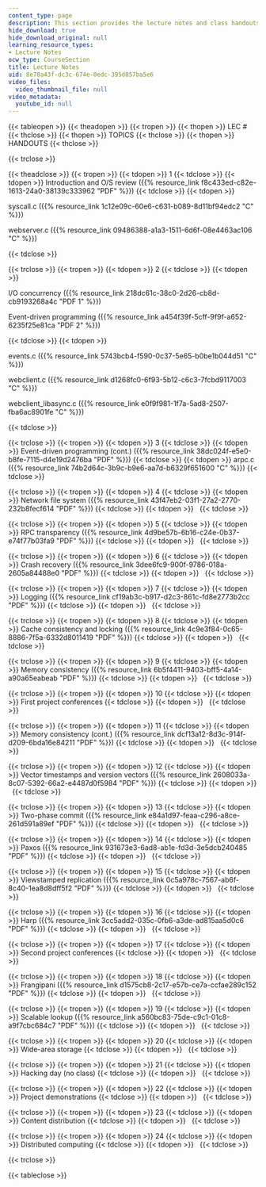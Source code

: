 ```yaml
---
content_type: page
description: This section provides the lecture notes and class handouts for the course.
hide_download: true
hide_download_original: null
learning_resource_types:
- Lecture Notes
ocw_type: CourseSection
title: Lecture Notes
uid: 8e78a43f-dc3c-674e-0edc-395d857ba5e6
video_files:
  video_thumbnail_file: null
video_metadata:
  youtube_id: null
---
```


{{< tableopen >}}
{{< theadopen >}}
{{< tropen >}}
{{< thopen >}}
LEC #
{{< thclose >}}
{{< thopen >}}
TOPICS
{{< thclose >}}
{{< thopen >}}
HANDOUTS
{{< thclose >}}

{{< trclose >}}

{{< theadclose >}}
{{< tropen >}}
{{< tdopen >}}
1
{{< tdclose >}}
{{< tdopen >}}
Introduction and O/S review ({{% resource_link f8c433ed-c82e-1613-24a0-38139c333962 "PDF" %}})
{{< tdclose >}}
{{< tdopen >}}


syscall.c ({{% resource_link 1c12e09c-60e6-c631-b089-8d11bf94edc2 "C" %}})

webserver.c ({{% resource_link 09486388-a1a3-1511-6d6f-08e4463ac106 "C" %}})


{{< tdclose >}}

{{< trclose >}}
{{< tropen >}}
{{< tdopen >}}
2
{{< tdclose >}}
{{< tdopen >}}


I/O concurrency ({{% resource_link 218dc61c-38c0-2d26-cb8d-cb9193268a4c "PDF 1" %}})

Event-driven programming ({{% resource_link a454f39f-5cff-9f9f-a652-6235f25e81ca "PDF 2" %}})


{{< tdclose >}}
{{< tdopen >}}


events.c ({{% resource_link 5743bcb4-f590-0c37-5e65-b0be1b044d51 "C" %}})

webclient.c ({{% resource_link d1268fc0-6f93-5b12-c6c3-7fcbd9117003 "C" %}})

webclient\_libasync.c ({{% resource_link e0f9f981-1f7a-5ad8-2507-fba6ac8901fe "C" %}})


{{< tdclose >}}

{{< trclose >}}
{{< tropen >}}
{{< tdopen >}}
3
{{< tdclose >}}
{{< tdopen >}}
Event-driven programming (cont.) ({{% resource_link 38dc024f-e5e0-b8fe-7115-d4e19d2476ba "PDF" %}})
{{< tdclose >}}
{{< tdopen >}}
arpc.c ({{% resource_link 74b2d64c-3b9c-b9e6-aa7d-b6329f651600 "C" %}})
{{< tdclose >}}

{{< trclose >}}
{{< tropen >}}
{{< tdopen >}}
4
{{< tdclose >}}
{{< tdopen >}}
Network file system ({{% resource_link 43f47eb2-03f1-27a2-2770-232b8fecf614 "PDF" %}})
{{< tdclose >}}
{{< tdopen >}}
 
{{< tdclose >}}

{{< trclose >}}
{{< tropen >}}
{{< tdopen >}}
5
{{< tdclose >}}
{{< tdopen >}}
RPC transparency ({{% resource_link 4d9be57b-6b16-c24e-0b37-e74f77b03fa9 "PDF" %}})
{{< tdclose >}}
{{< tdopen >}}
 
{{< tdclose >}}

{{< trclose >}}
{{< tropen >}}
{{< tdopen >}}
6
{{< tdclose >}}
{{< tdopen >}}
Crash recovery ({{% resource_link 3dee6fc9-900f-9786-018a-2605a84488e0 "PDF" %}})
{{< tdclose >}}
{{< tdopen >}}
 
{{< tdclose >}}

{{< trclose >}}
{{< tropen >}}
{{< tdopen >}}
7
{{< tdclose >}}
{{< tdopen >}}
Logging ({{% resource_link cf19ab3c-b917-d2c3-861c-fd8e2773b2cc "PDF" %}})
{{< tdclose >}}
{{< tdopen >}}
 
{{< tdclose >}}

{{< trclose >}}
{{< tropen >}}
{{< tdopen >}}
8
{{< tdclose >}}
{{< tdopen >}}
Cache consistency and locking ({{% resource_link 4c9e3f84-0c65-8886-7f5a-6332d8011419 "PDF" %}})
{{< tdclose >}}
{{< tdopen >}}
 
{{< tdclose >}}

{{< trclose >}}
{{< tropen >}}
{{< tdopen >}}
9
{{< tdclose >}}
{{< tdopen >}}
Memory consistency ({{% resource_link 6b5f4411-9403-bff5-4a14-a90a65eabeab "PDF" %}})
{{< tdclose >}}
{{< tdopen >}}
 
{{< tdclose >}}

{{< trclose >}}
{{< tropen >}}
{{< tdopen >}}
10
{{< tdclose >}}
{{< tdopen >}}
First project conferences
{{< tdclose >}}
{{< tdopen >}}
 
{{< tdclose >}}

{{< trclose >}}
{{< tropen >}}
{{< tdopen >}}
11
{{< tdclose >}}
{{< tdopen >}}
Memory consistency (cont.) ({{% resource_link dcf13a12-8d3c-914f-d209-6bda16e84211 "PDF" %}})
{{< tdclose >}}
{{< tdopen >}}
 
{{< tdclose >}}

{{< trclose >}}
{{< tropen >}}
{{< tdopen >}}
12
{{< tdclose >}}
{{< tdopen >}}
Vector timestamps and version vectors ({{% resource_link 2608033a-8c07-5392-66a2-e4487d0f5984 "PDF" %}})
{{< tdclose >}}
{{< tdopen >}}
 
{{< tdclose >}}

{{< trclose >}}
{{< tropen >}}
{{< tdopen >}}
13
{{< tdclose >}}
{{< tdopen >}}
Two-phase commit ({{% resource_link e84a1d97-feaa-c296-a8ce-261d591a89ef "PDF" %}})
{{< tdclose >}}
{{< tdopen >}}
 
{{< tdclose >}}

{{< trclose >}}
{{< tropen >}}
{{< tdopen >}}
14
{{< tdclose >}}
{{< tdopen >}}
Paxos ({{% resource_link 931673e3-6ad8-ab1e-fd3d-3e5dcb240485 "PDF" %}})
{{< tdclose >}}
{{< tdopen >}}
 
{{< tdclose >}}

{{< trclose >}}
{{< tropen >}}
{{< tdopen >}}
15
{{< tdclose >}}
{{< tdopen >}}
Viewstamped replication ({{% resource_link 0c5a978c-7567-ab6f-8c40-1ea8d8dff5f2 "PDF" %}})
{{< tdclose >}}
{{< tdopen >}}
 
{{< tdclose >}}

{{< trclose >}}
{{< tropen >}}
{{< tdopen >}}
16
{{< tdclose >}}
{{< tdopen >}}
Harp ({{% resource_link 3cc5add2-035c-0fb6-a3de-ad815aa5d0c6 "PDF" %}})
{{< tdclose >}}
{{< tdopen >}}
 
{{< tdclose >}}

{{< trclose >}}
{{< tropen >}}
{{< tdopen >}}
17
{{< tdclose >}}
{{< tdopen >}}
Second project conferences
{{< tdclose >}}
{{< tdopen >}}
 
{{< tdclose >}}

{{< trclose >}}
{{< tropen >}}
{{< tdopen >}}
18
{{< tdclose >}}
{{< tdopen >}}
Frangipani ({{% resource_link d1575cb8-2c17-e57b-ce7a-ccfae289c152 "PDF" %}})
{{< tdclose >}}
{{< tdopen >}}
 
{{< tdclose >}}

{{< trclose >}}
{{< tropen >}}
{{< tdopen >}}
19
{{< tdclose >}}
{{< tdopen >}}
Scalable lookup ({{% resource_link a560bc83-75de-c9c1-01c8-a9f7cbc684c7 "PDF" %}})
{{< tdclose >}}
{{< tdopen >}}
 
{{< tdclose >}}

{{< trclose >}}
{{< tropen >}}
{{< tdopen >}}
20
{{< tdclose >}}
{{< tdopen >}}
Wide-area storage
{{< tdclose >}}
{{< tdopen >}}
 
{{< tdclose >}}

{{< trclose >}}
{{< tropen >}}
{{< tdopen >}}
21
{{< tdclose >}}
{{< tdopen >}}
Hacking day (no class)
{{< tdclose >}}
{{< tdopen >}}
 
{{< tdclose >}}

{{< trclose >}}
{{< tropen >}}
{{< tdopen >}}
22
{{< tdclose >}}
{{< tdopen >}}
Project demonstrations
{{< tdclose >}}
{{< tdopen >}}
 
{{< tdclose >}}

{{< trclose >}}
{{< tropen >}}
{{< tdopen >}}
23
{{< tdclose >}}
{{< tdopen >}}
Content distribution
{{< tdclose >}}
{{< tdopen >}}
 
{{< tdclose >}}

{{< trclose >}}
{{< tropen >}}
{{< tdopen >}}
24
{{< tdclose >}}
{{< tdopen >}}
Distributed computing
{{< tdclose >}}
{{< tdopen >}}
 
{{< tdclose >}}

{{< trclose >}}

{{< tableclose >}}